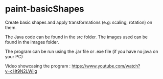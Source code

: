 # paint-basicShapes
Create basic shapes and apply transformations (e.g: scaling, rotation) on them.

The Java code can be found in the src folder.
The images used can be found in the images folder.

The program can be run using the .jar file or .exe file (if you have no java on your PC)

Video showcasing the program : https://www.youtube.com/watch?v=cHt9N2LWilg
